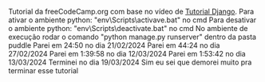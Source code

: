 Tutorial da freeCodeCamp.org com base no vídeo de <a href="https://www.youtube.com/watch?v=ZxMB6Njs3ck&list=PLwNwQbnBVCM4fqdCbjtNyFPNQHryiIGrT&index=2&t=1516s">Tutorial Django</a>. 
Para ativar o ambiente python: "env\Scripts\activave.bat" no cmd
Para desativar o ambiente python: "env\Scripts\deactivate.bat" no cmd
No ambiente de execução rodar o comando "python manage.py runserver" dentro da pasta puddle
Parei em 24:50 no dia 21/02/2024
Parei em 44:24 no dia 27/02/2024
Parei em 1:39:58 no dia 12/03/2024
Parei em 1:53:42 no dia 13/03/2024
Terminei no dia 19/03/2024
Sim eu sei que demorei muito pra terminar esse tutorial